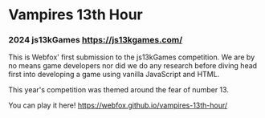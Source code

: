# Vampires 13th Hour

### 2024 js13kGames https://js13kgames.com/

This is Webfox' first submission to the js13kGames competition. We are by no means game developers nor did we do any research before diving head first into developing a game using vanilla JavaScript and HTML.


This year's competition was themed around the fear of number 13.


You can play it here!
https://webfox.github.io/vampires-13th-hour/
